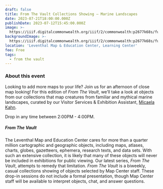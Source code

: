 ```yaml
---
draft: false
title: From The Vault Collections Showing — Marine Landscapes
date: 2023-07-21T18:00:00.000Z
publishDate: 2023-07-12T15:45:00.000Z
image: >-
  https://iiif.digitalcommonwealth.org/iiif/2/commonwealth:p2677k68s/full/2000,/0/default.jpg
backgroundImage: >-
  https://iiif.digitalcommonwealth.org/iiif/2/commonwealth:p2677k68s/full/2000,/0/default.jpg
location: 'Leventhal Map & Education Center, Learning Center'
fee: Free
tags:
  - from the vault
---
```


### About this event

Looking to add more maps to your life? Join us for an afternoon of close map looking! For this edition of *From The Vault*, we’ll take a look at objects from our collections that map creatures from familiar and mythical marine landscapes, curated by our Visitor Services & Exhibition Assistant, [Micaela Kahn](https://www.leventhalmap.org/about/people/micaela-kahn/). 

Drop in any time between 2:00PM - 4:00PM.

##### From The Vault

The Leventhal Map and Education Center cares for more than a quarter million cartographic and geographic objects, including maps, atlases, charts, globes, gazetteers, ephemera, research texts, and data sets. With such an extensive collection, it is likely that many of these objects will never be included in exhibitions for public viewing. Our latest series, *From The Vault*, attempts to remedy that limitation. *From The Vault* is a biweekly, casual collections showing of objects selected by Map Center staff. These drop-in sessions do not include a formal presentation, though Map Center staff will be available to interpret objects, chat, and answer questions.

